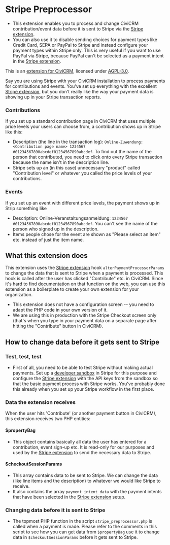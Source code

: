 # Stripe Preprocessor
* This extension enables you to process and change CiviCRM contribution/event data before it is sent to Stripe via the [Stripe extension]. 
* You can also use it to disable sending choices for payment types like Credit Card, SEPA or PayPal to Stripe and instead configure your
payment types within Stripe only. This is very useful if you want to use PayPal via Stripe, because PayPal can't be selected as a payment intent in the 
[Stripe extension].

This is an [extension for CiviCRM](https://docs.civicrm.org/sysadmin/en/latest/customize/extensions/), licensed under [AGPL-3.0](LICENSE.txt).

Say you are using Stripe with your CiviCRM installation to process payments for contributions and events. You've set up everything with the excellent
[Stripe extension], but you don't really like the way your payment data is showing up in your Stripe transaction reports.

### Contributions
If you set up a standard contribution page in CiviCRM that uses multiple price levels your users can choose from, a contribution shows up in Stripe like this:
* Description (the line in the transaction log): `Online-Zuwendung: <Contribution page name> 1234567 #01234567890abcdef01234567890abcdef`. To find out the name of the person that contributed, you need to click onto every Stripe transaction because the name isn't in the description line.
* Stripe sets up an (in this case) unnecessary "product" called "Contribution level" or whatever you called the price levels of your contributions.

### Events
If you set up an event with different price levels, the payment shows up in Strip something like
* Description: Online-Veranstaltungsanmeldung: `1234567 #01234567890abcdef01234567890abcdef`. You can't see the name of the person who signed up in the description.
* Items people chose for the event are shown as "Please select an item" etc. instead of just the item name.

## What this extension does
This extension uses the [Stripe extension] hook `alterPaymentProcessorParams` to change the data that is sent to Stripe when a payment is processed.
This hook is called after the user has clicked "Contribute" etc. in CiviCRM. Since it's hard to find documentation on that function on the web, you can
use this extension as a boilerplate to create your own extension for your organization.
* This extension does not have a configuration screen -- you need to adapt the PHP code in your own version of it.
* We are using this in production with the Stripe Checkout screen only (that's when you type in your payment data on a separate page after hitting the "Contribute" button in CiviCRM).

## How to change data before it gets sent to Stripe
### Test, test, test
* First of all, you need to be able to test Stripe without making actual payments. Set up a [developer sandbox] in Stripe for this purpose and 
configure the [Stripe extension] with the API keys from the sandbox so that the basic payment process with Stripe works. You've probably done this already
when you set up your Stripe workflow in the first place.

### Data the extension receives
When the user hits 'Contribute' (or another payment button in CiviCRM), this extension receives two PHP entities:

#### $propertyBag
* This object contains basically all data the user has entered for a contribution, event sign-up etc. It is read-only for our purposes and used by the
[Stripe extension] to send the necessary data to Stripe.

#### $checkoutSessionParams
* This array contains data to be sent to Stripe. We can change the data (like line items and the description) to whatever we would like Stripe to receive.
* It also contains the array `payment_intent_data` with the payment intents that have been selected in the [Stripe extension] setup.

### Changing data before it is sent to Stripe
* The topmost PHP function in the script `stripe_preprocessor.php` is called when a payment is made. Please refer to the comments in this script to
see how you can get data from `$propertyBag` use it to change data in `$checkoutSessionParams` before it gets sent to Stripe.

[Stripe extension]: https://lab.civicrm.org/extensions/stripe
[developer sandbox]: https://docs.stripe.com/sandboxes
